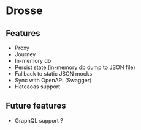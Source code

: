 # Drosse

## Features
- Proxy
- Journey
- In-memory db
- Persist state (in-memory db dump to JSON file)
- Fallback to static JSON mocks
- Sync with OpenAPI (Swagger)
- Hateaoas support

## Future features
- GraphQL support ?
